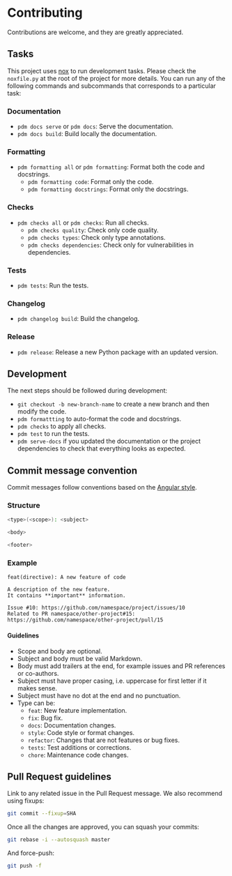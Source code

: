 # Contributing

Contributions are welcome, and they are greatly appreciated.

## Tasks

This project uses [nox](https://nox.thea.codes/en/stable/) to run development tasks. Please check the `noxfile.py` at the root of
the project for more details. You can run any of the following commands and subcommands that corresponds to a particular task:

### Documentation

- `pdm docs serve` or `pdm docs`: Serve the documentation.
- `pdm docs build`: Build locally the documentation.

### Formatting

- `pdm formatting all` or `pdm formatting`: Format both the code and docstrings.
    - `pdm formatting code`: Format only the code.
    - `pdm formatting docstrings`: Format only the docstrings.

### Checks

- `pdm checks all` or `pdm checks`: Run all checks.
    - `pdm checks quality`: Check only code quality.
    - `pdm checks types`: Check only type annotations.
    - `pdm checks dependencies`: Check only for vulnerabilities in dependencies.

### Tests

- `pdm tests`: Run the tests.

### Changelog

- `pdm changelog build`: Build the changelog.

### Release

- `pdm release`: Release a new Python package with an updated version.

## Development

The next steps should be followed during development:

- `git checkout -b new-branch-name` to create a new branch and then modify the code.
- `pdm formattting` to auto-format the code and docstrings.
- `pdm checks` to apply all checks.
- `pdm test` to run the tests.
- `pdm serve-docs` if you updated the documentation or the project dependencies to check that everything looks as expected.

## Commit message convention

Commit messages follow conventions based on the [Angular
style](https://gist.github.com/stephenparish/9941e89d80e2bc58a153#format-of-the-commit-message).

### Structure

```bash
<type>(<scope>): <subject>

<body>

<footer>
```

### Example

```
feat(directive): A new feature of code

A description of the new feature.
It contains **important** information.

Issue #10: https://github.com/namespace/project/issues/10
Related to PR namespace/other-project#15: https://github.com/namespace/other-project/pull/15
```

#### Guidelines

- Scope and body are optional.
- Subject and body must be valid Markdown.
- Body must add trailers at the end, for example issues and PR references or co-authors.
- Subject must have proper casing, i.e. uppercase for first letter if it makes sense.
- Subject must have no dot at the end and no punctuation.
- Type can be:
    - `feat`: New feature implementation.
    - `fix`: Bug fix.
    - `docs`: Documentation changes.
    - `style`: Code style or format changes.
    - `refactor`: Changes that are not features or bug fixes.
    - `tests`: Test additions or corrections.
    - `chore`: Maintenance code changes.

## Pull Request guidelines

Link to any related issue in the Pull Request message. We also recommend using fixups:

```bash
git commit --fixup=SHA
```

Once all the changes are approved, you can squash your commits:

```bash
git rebase -i --autosquash master
```

And force-push:

```bash
git push -f
```
